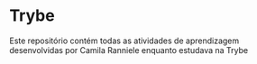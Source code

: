 # Trybe

Este repositório contém todas as atividades de aprendizagem desenvolvidas por Camila Ranniele enquanto estudava na Trybe

